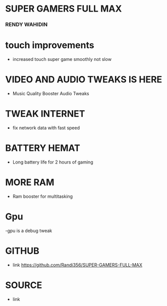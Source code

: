 # SUPER GAMERS FULL MAX

### RENDY WAHIDIN

# touch improvements
- increased touch super game smoothly not slow

# VIDEO AND AUDIO TWEAKS IS HERE
- Music Quality Booster Audio Tweaks

# TWEAK INTERNET
- fix network data with fast speed

# BATTERY HEMAT
- Long battery life for 2 hours of gaming

# MORE RAM
- Ram booster for multitasking

# Gpu
-gpu is a debug tweak

# GITHUB
- link https://github.com/Randi356/SUPER-GAMERS-FULL-MAX

# SOURCE
- link


